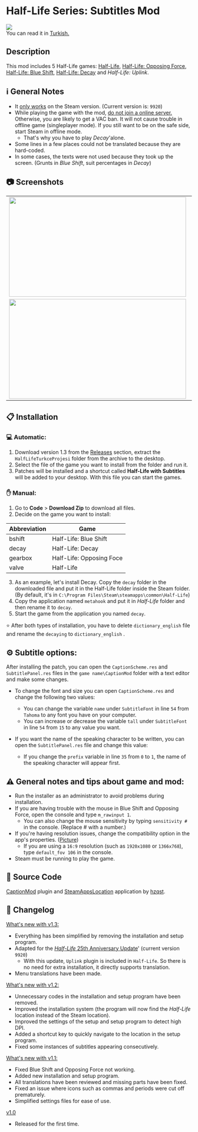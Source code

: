 
# Half-Life Series: Subtitles Mod
![](https://i.imgur.com/BEAhVTU.jpg)<br>
You can read it in [Turkish.](ReadMe.md)

## Description
This mod includes 5 Half-Life games:
[Half-Life](https://store.steampowered.com/app/70), [Half-Life: Opposing Force](https://store.steampowered.com/app/50), [Half-Life: Blue Shift](https://store.steampowered.com/app/130), [Half-Life: Decay](https://www.moddb.com/mods/half-life-decay) and *Half-Life: Uplink*.

## :information_source: General Notes
* It <ins>only works</ins> on the Steam version. (Current version is: `9920`)
* While playing the game with the mod, <ins>do not  join a online server.</ins>  Otherwise, you are likely to get a VAC ban.  It will not cause trouble in offline game (singleplayer mode).  If you still want to be on the safe side, start Steam in offline mode.
	* That's why you have to play *Decay*'alone.
* Some lines in a few places could not be translated because they are hard-coded.
* In some cases, the texts were not used because they took up the screen.  (Grunts in *Blue Shift*, suit percentages in *Decay*)

## :camera: Screenshots
<table>
<td><img src="https://i.imgur.com/li0tszg.jpg" width="480" height="270" /> </td>
<td><img src="https://i.imgur.com/pB5aYFM.jpg" width="480" height="270" /></td>
</tr>
<tr>
<td><img src="https://i.imgur.com/mp0kDtl.jpg" width="480" height="270" /></td>
<td><img src="https://i.imgur.com/8gKEzvk.jpg" width="480" height="270" /></td>
</tr>
</table>

## :clipboard: Installation
### :computer: Automatic:
1. Download version 1.3 from the [Releases](https://github.com/qabRieL99/HalfLifeSerisiTurkce/releases/) section, extract the `HalfLifeTurkceProjesi` folder from the archive to the desktop.
2. Select the file of the game you want to install from the folder and run it.
3. Patches will be installed and a shortcut called **Half-Life with Subtitles** will be added to your desktop. With this file you can start the games. 

### :raised_hand: Manual:
1. Go to **Code** > **Download Zip** to download all files.
2. Decide on the game you want to install:

|Abbreviation|Game|
|----|----|
|bshift|Half-Life: Blue Shift|
|decay|Half-Life: Decay|
|gearbox|Half-Life: Opposing Foce|
|valve|Half-Life|

3. As an example, let's install Decay. Copy the `decay` folder in the downloaded file and put it in the Half-Life folder inside the Steam folder.  (By default, it's in `C:\Program Files\Steam\steamapps\common\Half-Life`)
4. Copy the application named `metahook` and put it in *Half-Life* folder and then rename it to `decay`.
5. Start the game from the application you named `decay`.

:star: After both types of installation, you have to delete `dictionary_english` file and rename the `decaying` to `dictionary_english` .

## :gear: Subtitle options:
After installing the patch, you can open the `CaptionScheme.res` and `SubtitlePanel.res` files in the `game name\CaptionMod` folder with a text editor and make some changes.
* To change the font and size you can open `CaptionScheme.res` and change the following two values:
	* You can change the variable `name` under `SubtitleFont` in line `54` from `Tahoma` to any font you have on your computer.
	* You can increase or decrease the variable `tall` under `SubtitleFont` in line `54` from `15` to any value you want.

* If you want the name of the speaking character to be written, you can open the `SubtitlePanel.res` file and change this value:
	* If you change the `prefix` variable in line `35` from `0` to `1`, the name of the speaking character will appear first.

## :warning: General notes and tips about game and mod:
* Run the installer as an administrator to avoid problems during installation.
* If you are having trouble with the mouse in Blue Shift and Opposing Force, open the console and type `m_rawinput 1`.
	* You can also change the mouse sensitivity by typing `sensitivity #` in the console.  (Replace # with a number.)
* If you're having resolution issues, change the compatibility option in the app's properties. ([Picture](https://img.donanimhaber.com/upfiles/794792/66454e33-7d67-48fc-b0be-3520d8dc719e.jpeg))
	* If you are using a `16:9` resolution (such as `1920x1080` or `1366x768`), type `default_fov 106` in the console.
* Steam must be running to play the game.

## :memo: Source Code
[CaptionMod](https://github.com/hzqst/MetaHookSv/tree/main/Plugins/CaptionMod) plugin and [SteamAppsLocation](https://github.com/hzqst/MetaHookSv/tree/main/toolsrc/SteamAppsLocation) application by [hzqst](https://github.com/hzqst).

## :bookmark_tabs: Changelog
<ins>What's new with v1.3:</ins>
* Everything has been simplified by removing the installation and setup program.
* Adapted for the [*Half-Life* 25th Anniversary Update](https://www.half-life.com/en/halflife25)' (current version `9920`)
	*	With this update, `Uplink` plugin is included in `Half-Life`. So there is no need for extra installation, it directly supports translation.
* Menu translations have been made.

<ins>What's new with v1.2:</ins>
* Unnecessary codes in the installation and setup program have been removed.
* Improved the installation system (the program will now find the *Half-Life* location instead of the Steam location).
* Improved the settings of the setup and setup program to detect high DPI.
* Added a shortcut key to quickly navigate to the location in the setup program.
* Fixed some instances of subtitles appearing consecutively.

<ins>What's new with v1.1:</ins>
* Fixed Blue Shift and Opposing Force not working.
* Added new installation and setup program.
* All translations have been reviewed and missing parts have been fixed.
* Fixed an issue where icons such as commas and periods were cut off prematurely.
* Simplified settings files for ease of use.

<ins>v1.0</ins>
* Released for the first time.